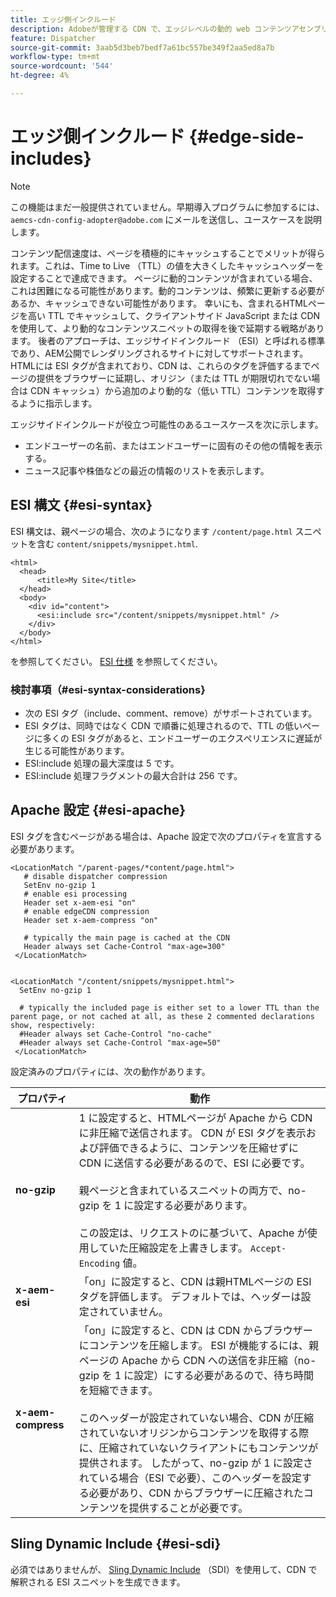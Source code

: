 ```yaml
---
title: エッジ側インクルード
description: Adobeが管理する CDN で、エッジレベルの動的 web コンテンツアセンブリ用のマークアップ言語であるエッジサイドインクルード（ESI）がサポートされるようになりました。
feature: Dispatcher
source-git-commit: 3aab5d3beb7bedf7a61bc557be349f2aa5ed8a7b
workflow-type: tm+mt
source-wordcount: '544'
ht-degree: 4%

---
```


# エッジ側インクルード {#edge-side-includes}

>[!NOTE]
>この機能はまだ一般提供されていません。早期導入プログラムに参加するには、`aemcs-cdn-config-adopter@adobe.com` にメールを送信し、ユースケースを説明します。

コンテンツ配信速度は、ページを積極的にキャッシュすることでメリットが得られます。これは、Time to Live （TTL）の値を大きくしたキャッシュヘッダーを設定することで達成できます。 ページに動的コンテンツが含まれている場合、これは困難になる可能性があります。動的コンテンツは、頻繁に更新する必要があるか、キャッシュできない可能性があります。 幸いにも、含まれるHTMLページを高い TTL でキャッシュして、クライアントサイド JavaScript または CDN を使用して、より動的なコンテンツスニペットの取得を後で延期する戦略があります。 後者のアプローチは、エッジサイドインクルード （ESI）と呼ばれる標準であり、AEM公開でレンダリングされるサイトに対してサポートされます。 HTMLには ESI タグが含まれており、CDN は、これらのタグを評価するまでページの提供をブラウザーに延期し、オリジン（または TTL が期限切れでない場合は CDN キャッシュ）から追加のより動的な（低い TTL）コンテンツを取得するように指示します。

エッジサイドインクルードが役立つ可能性のあるユースケースを次に示します。

* エンドユーザーの名前、またはエンドユーザーに固有のその他の情報を表示する。
* ニュース記事や株価などの最近の情報のリストを表示します。

## ESI 構文 {#esi-syntax}

ESI 構文は、親ページの場合、次のようになります `/content/page.html` スニペットを含む `content/snippets/mysnippet.html`.

```
<html>
  <head>
      <title>My Site</title>
  </head>
  <body>
    <div id="content">
      <esi:include src="/content/snippets/mysnippet.html" />
    </div>
  </body>
</html>
```

を参照してください。 [ESI 仕様](https://www.w3.org/TR/esi-lang/) を参照してください。

### 検討事項（#esi-syntax-considerations}

* 次の ESI タグ（include、comment、remove）がサポートされています。
* ESI タグは、同時ではなく CDN で順番に処理されるので、TTL の低いページに多くの ESI タグがあると、エンドユーザーのエクスペリエンスに遅延が生じる可能性があります。
* ESI:include 処理の最大深度は 5 です。
* ESI:include 処理フラグメントの最大合計は 256 です。


## Apache 設定 {#esi-apache}

ESI タグを含むページがある場合は、Apache 設定で次のプロパティを宣言する必要があります。

```
<LocationMatch "/parent-pages/*content/page.html">
   # disable dispatcher compression
   SetEnv no-gzip 1
   # enable esi processing 
   Header set x-aem-esi "on"
   # enable edgeCDN compression
   Header set x-aem-compress "on"

   # typically the main page is cached at the CDN
   Header always set Cache-Control "max-age=300"
 </LocationMatch>


<LocationMatch "/content/snippets/mysnippet.html">
  SetEnv no-gzip 1

  # typically the included page is either set to a lower TTL than the parent page, or not cached at all, as these 2 commented declarations show, respectively:
  #Header always set Cache-Control "no-cache"
  #Header always set Cache-Control "max-age=50"
 </LocationMatch> 
```

設定済みのプロパティには、次の動作があります。

| プロパティ | 動作 |
|-----------|--------------------------|
| **no-gzip** | 1 に設定すると、HTMLページが Apache から CDN に非圧縮で送信されます。 CDN が ESI タグを表示および評価できるように、コンテンツを圧縮せずに CDN に送信する必要があるので、ESI に必要です。<br/><br/>親ページと含まれているスニペットの両方で、no-gzip を 1 に設定する必要があります。<br/><br/>この設定は、リクエストのに基づいて、Apache が使用していた圧縮設定を上書きします。 `Accept-Encoding` 値。 |
| **x-aem-esi** | 「on」に設定すると、CDN は親HTMLページの ESI タグを評価します。  デフォルトでは、ヘッダーは設定されていません。 |
| **x-aem-compress** | 「on」に設定すると、CDN は CDN からブラウザーにコンテンツを圧縮します。 ESI が機能するには、親ページの Apache から CDN への送信を非圧縮（no-gzip を 1 に設定）にする必要があるので、待ち時間を短縮できます。<br/><br/>このヘッダーが設定されていない場合、CDN が圧縮されていないオリジンからコンテンツを取得する際に、圧縮されていないクライアントにもコンテンツが提供されます。 したがって、no-gzip が 1 に設定されている場合（ESI で必要）、このヘッダーを設定する必要があり、CDN からブラウザーに圧縮されたコンテンツを提供することが必要です。 |

## Sling Dynamic Include {#esi-sdi}

必須ではありませんが、 [Sling Dynamic Include](https://sling.apache.org/documentation/bundles/dynamic-includes.html) （SDI）を使用して、CDN で解釈される ESI スニペットを生成できます。


